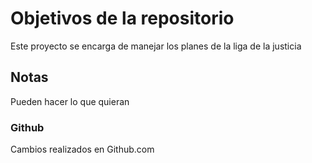 # Objetivos de la repositorio

Este proyecto se encarga de manejar los planes de la liga de la justicia

## Notas
Pueden hacer lo que quieran 

### Github 

Cambios realizados en Github.com
